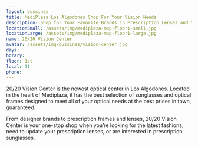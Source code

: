 ```yaml
---
layout: bussines
title: MediPlaza Los Algodones Shop For Your Vision Needs
description: Shop for Your Favorite Brands in Prescription Lenses and Sunglasses Only at MediPlaza Los Algodones. 20/20 Vision Center Is Here to Solve All   of Your Optical Needs.
locationSmall: /assets/img/mediplaza-map-floor1-small.jpg
locationLarge: /assets/img/mediplaza-map-floor1-large.jpg
name: 20/20 Vision Center
avatar: /assets/img/bussines/vision-center.jpg
days:
horary: 
floor: 1st
local: 11
phone: 
---
```

20/20 Vision Center is the newest optical center in Los Algodones. Located in the heart of Mediplaza, it has the best selection of sunglasses and optical frames designed to meet all of your optical needs at the best prices in town, guaranteed.  

From designer brands to prescription frames and lenses, 20/20 Vision Center is your one-stop shop when you’re looking for the latest fashions, need to update your prescription lenses, or are interested in prescription sunglasses.